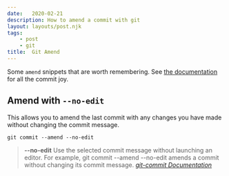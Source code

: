```yaml
---
date:   2020-02-21
description: How to amend a commit with git
layout: layouts/post.njk
tags:
    - post
    - git
title:  Git Amend
---
```


Some `amend` snippets that are worth remembering. See [the documentation](https://git-scm.com/docs/git-commit) for all the commit joy.

## Amend with `--no-edit`

This allows you to amend the last commit with any changes you have made without changing the commit message.

```shell
git commit --amend --no-edit
```

> **--no-edit**
Use the selected commit message without launching an editor. For example, git commit --amend --no-edit amends a commit without changing its commit message.
<cite>[git-commit Documentation](https://git-scm.com/docs/git-commit#Documentation/git-commit.txt---no-edit)</cite>
